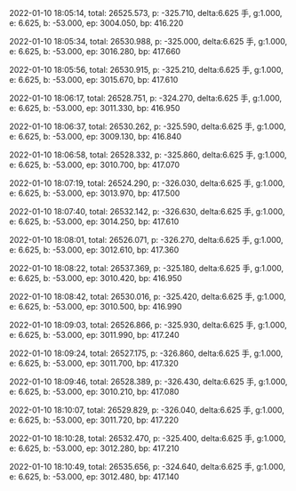 2022-01-10 18:05:14, total: 26525.573, p: -325.710, delta:6.625 手, g:1.000, e: 6.625, b: -53.000, ep: 3004.050, bp: 416.220

2022-01-10 18:05:34, total: 26530.988, p: -325.000, delta:6.625 手, g:1.000, e: 6.625, b: -53.000, ep: 3016.280, bp: 417.660

2022-01-10 18:05:56, total: 26530.915, p: -325.210, delta:6.625 手, g:1.000, e: 6.625, b: -53.000, ep: 3015.670, bp: 417.610

2022-01-10 18:06:17, total: 26528.751, p: -324.270, delta:6.625 手, g:1.000, e: 6.625, b: -53.000, ep: 3011.330, bp: 416.950

2022-01-10 18:06:37, total: 26530.262, p: -325.590, delta:6.625 手, g:1.000, e: 6.625, b: -53.000, ep: 3009.130, bp: 416.840

2022-01-10 18:06:58, total: 26528.332, p: -325.860, delta:6.625 手, g:1.000, e: 6.625, b: -53.000, ep: 3010.700, bp: 417.070

2022-01-10 18:07:19, total: 26524.290, p: -326.030, delta:6.625 手, g:1.000, e: 6.625, b: -53.000, ep: 3013.970, bp: 417.500

2022-01-10 18:07:40, total: 26532.142, p: -326.630, delta:6.625 手, g:1.000, e: 6.625, b: -53.000, ep: 3014.250, bp: 417.610

2022-01-10 18:08:01, total: 26526.071, p: -326.270, delta:6.625 手, g:1.000, e: 6.625, b: -53.000, ep: 3012.610, bp: 417.360

2022-01-10 18:08:22, total: 26537.369, p: -325.180, delta:6.625 手, g:1.000, e: 6.625, b: -53.000, ep: 3010.420, bp: 416.950

2022-01-10 18:08:42, total: 26530.016, p: -325.420, delta:6.625 手, g:1.000, e: 6.625, b: -53.000, ep: 3010.500, bp: 416.990

2022-01-10 18:09:03, total: 26526.866, p: -325.930, delta:6.625 手, g:1.000, e: 6.625, b: -53.000, ep: 3011.990, bp: 417.240

2022-01-10 18:09:24, total: 26527.175, p: -326.860, delta:6.625 手, g:1.000, e: 6.625, b: -53.000, ep: 3011.700, bp: 417.320

2022-01-10 18:09:46, total: 26528.389, p: -326.430, delta:6.625 手, g:1.000, e: 6.625, b: -53.000, ep: 3010.210, bp: 417.080

2022-01-10 18:10:07, total: 26529.829, p: -326.040, delta:6.625 手, g:1.000, e: 6.625, b: -53.000, ep: 3011.720, bp: 417.220

2022-01-10 18:10:28, total: 26532.470, p: -325.400, delta:6.625 手, g:1.000, e: 6.625, b: -53.000, ep: 3012.280, bp: 417.210

2022-01-10 18:10:49, total: 26535.656, p: -324.640, delta:6.625 手, g:1.000, e: 6.625, b: -53.000, ep: 3012.480, bp: 417.140